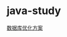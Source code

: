 # java-study
[数据库优化方案](https://github.com/guizongzi/java-study/blob/main/%E6%95%B0%E6%8D%AE%E5%BA%93SQL%E4%BC%98%E5%8C%96%E7%9A%84%E6%96%B9%E6%A1%88.md)
